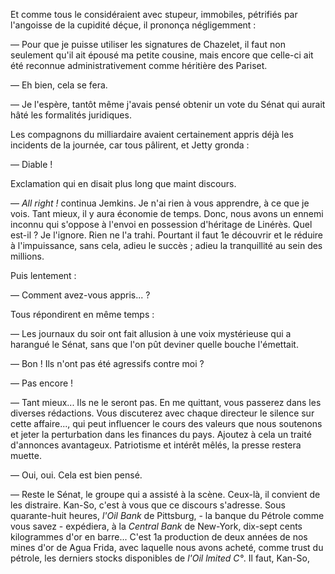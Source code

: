 Et comme tous le considéraient avec stupeur, immobiles, pétrifiés par
l'angoisse de la cupidité déçue, il prononça négligemment :

— Pour que je puisse utiliser les signatures de Chazelet, il faut non seulement qu'il ait épousé ma petite cousine, mais encore que celle-ci ait été reconnue administrativement comme héritière des Pariset.

— Eh bien, cela se fera.

— Je l'espère, tantôt même j'avais pensé obtenir un vote du Sénat qui aurait hâté les formalités juridiques.

Les compagnons du milliardaire avaient certainement appris déjà les incidents
de la journée, car tous pâlirent, et Jetty gronda :

—  Diable ! 

Exclamation qui en disait plus long que maint discours.

— _All right !_ continua Jemkins. Je n'ai rien à vous apprendre, à ce que je
vois. Tant mieux, il y aura économie de temps. Donc, nous avons un ennemi inconnu qui s'oppose à l'envoi en possession d'héritage de Linérès. Quel
est-il ? Je l'ignore. Rien ne l'a trahi. Pourtant il faut 1e découvrir et le réduire à l'impuissance, sans cela, adieu le succès ; adieu la tranquillité au sein des millions.

Puis lentement :

— Comment avez-vous appris... ?

Tous répondirent en même temps :

— Les journaux du soir ont fait allusion à une voix mystérieuse qui a
harangué le Sénat, sans que l'on pût deviner quelle bouche l'émettait.

— Bon ! Ils n'ont pas été agressifs contre moi ?

— Pas encore ! 

— Tant mieux... Ils ne le seront pas. En me quittant, vous passerez dans les
diverses rédactions. Vous discuterez avec chaque directeur le silence sur
cette affaire..., qui peut influencer le cours des valeurs que nous
soutenons et jeter la perturbation dans les finances du pays. Ajoutez à cela un traité d'annonces avantageux. Patriotisme et intérêt mêlés, la presse restera muette.

— Oui, oui. Cela est bien pensé.

— Reste le Sénat, le groupe qui a assisté à la scène. Ceux-là, il convient
de les distraire. Kan-So, c'est à vous que ce discours s'adresse. Sous 
quarante-huit heures, _l'Oil Bank_ de Pittsburg, - la banque du Pétrole comme
vous savez - expédiera, à la _Central Bank_ de New-York, dix-sept cents
kilogrammes d'or en barre... C'est 1a production de deux années de nos mines d'or de Agua Frida, avec laquelle nous avons acheté, comme trust du pétrole, les derniers stocks disponibles de _l'Oil lmited C°_. Il faut, Kan-So,
